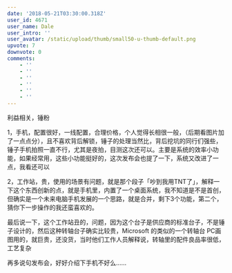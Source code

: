 ```yaml
---
date: '2018-05-21T03:30:00.318Z'
user_id: 4671
user_name: Dale
user_intro: ''
user_avatar: /static/upload/thumb/small50-u-thumb-default.png
upvote: 7
downvote: 0
comments:
    - ''
    - ''
    - ''
    - ''
    - ''
    - ''
---
```


利益相关，锤粉

  

1，手机，配置很好，一线配置，合理价格，个人觉得长相很一般，（后期看图片加了一点点分），且不喜欢背后解锁，锤子的处理当然比，背后挖坑的同行们强些，锤子手机拍照一直不行，尤其是夜拍，目测这次还可以。主要是系统的效率小功能，如果经常用，这些小功能挺好的，这次发布会也提了一下，系统又改进了一点，我看还可以

  

2，工作站，贵，使用的场景有问题，就是那个段子「吵到我用TNT了」，解释一下这个东西创新的点，就是手机里，内置了一个桌面系统，我不知道是不是首创，但确实是一个未来电脑手机发展的一个思路，就是合并，剩下3个功能，第二个，猜你下一步操作的我还蛮喜欢的。

最后说一下，这个工作站丑的，问题，因为这个台子是供应商的标准台子，不是锤子设计的，然后这种转轴台子确实比较贵，Microsoft 的类似的一个转轴台 PC画图用的，就巨贵，还没货，当时他们工作人员解释说，转轴里的配件良品率很低，工艺复杂

  

再多说句发布会，好好介绍下手机不好么……
